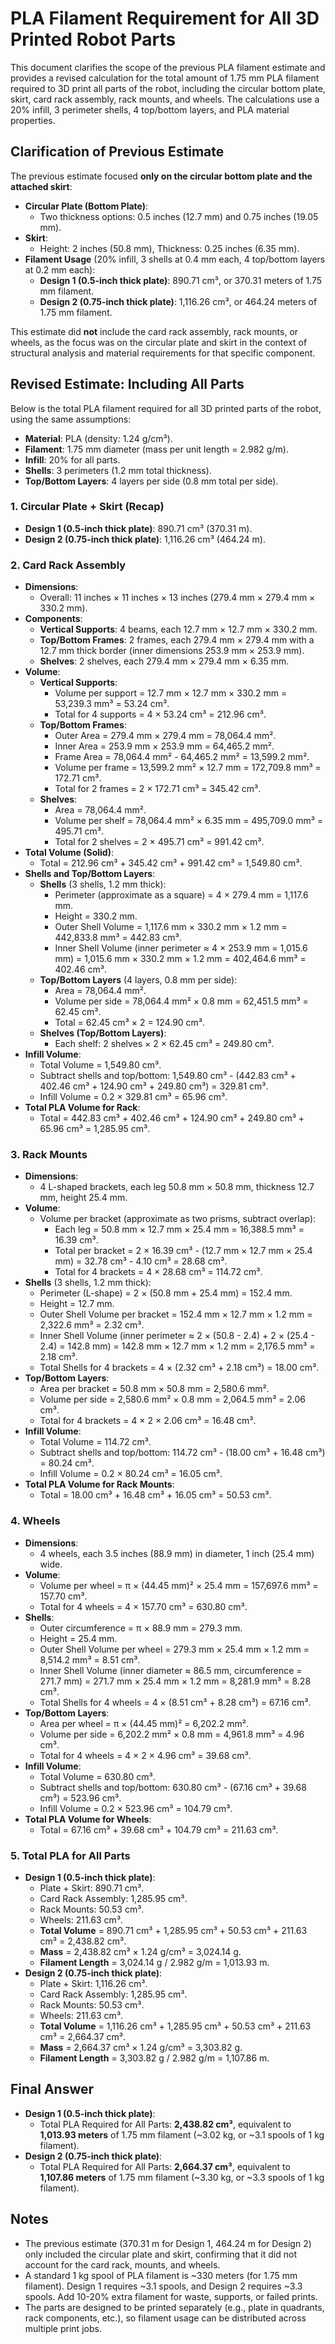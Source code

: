 # PLA Filament Requirement for All 3D Printed Robot Parts

This document clarifies the scope of the previous PLA filament estimate and provides a revised calculation for the total amount of 1.75 mm PLA filament required to 3D print all parts of the robot, including the circular bottom plate, skirt, card rack assembly, rack mounts, and wheels. The calculations use a 20% infill, 3 perimeter shells, 4 top/bottom layers, and PLA material properties.

## Clarification of Previous Estimate

The previous estimate focused **only on the circular bottom plate and the attached skirt**:
- **Circular Plate (Bottom Plate)**:
  - Two thickness options: 0.5 inches (12.7 mm) and 0.75 inches (19.05 mm).
- **Skirt**:
  - Height: 2 inches (50.8 mm), Thickness: 0.25 inches (6.35 mm).
- **Filament Usage** (20% infill, 3 shells at 0.4 mm each, 4 top/bottom layers at 0.2 mm each):
  - **Design 1 (0.5-inch thick plate)**: 890.71 cm³, or 370.31 meters of 1.75 mm filament.
  - **Design 2 (0.75-inch thick plate)**: 1,116.26 cm³, or 464.24 meters of 1.75 mm filament.

This estimate did **not** include the card rack assembly, rack mounts, or wheels, as the focus was on the circular plate and skirt in the context of structural analysis and material requirements for that specific component.

## Revised Estimate: Including All Parts

Below is the total PLA filament required for all 3D printed parts of the robot, using the same assumptions:
- **Material**: PLA (density: 1.24 g/cm³).
- **Filament**: 1.75 mm diameter (mass per unit length = 2.982 g/m).
- **Infill**: 20% for all parts.
- **Shells**: 3 perimeters (1.2 mm total thickness).
- **Top/Bottom Layers**: 4 layers per side (0.8 mm total per side).

### 1. Circular Plate + Skirt (Recap)

- **Design 1 (0.5-inch thick plate)**: 890.71 cm³ (370.31 m).
- **Design 2 (0.75-inch thick plate)**: 1,116.26 cm³ (464.24 m).

### 2. Card Rack Assembly

- **Dimensions**:
  - Overall: 11 inches × 11 inches × 13 inches (279.4 mm × 279.4 mm × 330.2 mm).
- **Components**:
  - **Vertical Supports**: 4 beams, each 12.7 mm × 12.7 mm × 330.2 mm.
  - **Top/Bottom Frames**: 2 frames, each 279.4 mm × 279.4 mm with a 12.7 mm thick border (inner dimensions 253.9 mm × 253.9 mm).
  - **Shelves**: 2 shelves, each 279.4 mm × 279.4 mm × 6.35 mm.
- **Volume**:
  - **Vertical Supports**:
    - Volume per support = 12.7 mm × 12.7 mm × 330.2 mm = 53,239.3 mm³ = 53.24 cm³.
    - Total for 4 supports = 4 × 53.24 cm³ = 212.96 cm³.
  - **Top/Bottom Frames**:
    - Outer Area = 279.4 mm × 279.4 mm = 78,064.4 mm².
    - Inner Area = 253.9 mm × 253.9 mm = 64,465.2 mm².
    - Frame Area = 78,064.4 mm² - 64,465.2 mm² = 13,599.2 mm².
    - Volume per frame = 13,599.2 mm² × 12.7 mm = 172,709.8 mm³ = 172.71 cm³.
    - Total for 2 frames = 2 × 172.71 cm³ = 345.42 cm³.
  - **Shelves**:
    - Area = 78,064.4 mm².
    - Volume per shelf = 78,064.4 mm² × 6.35 mm = 495,709.0 mm³ = 495.71 cm³.
    - Total for 2 shelves = 2 × 495.71 cm³ = 991.42 cm³.
- **Total Volume (Solid)**:
  - Total = 212.96 cm³ + 345.42 cm³ + 991.42 cm³ = 1,549.80 cm³.
- **Shells and Top/Bottom Layers**:
  - **Shells** (3 shells, 1.2 mm thick):
    - Perimeter (approximate as a square) = 4 × 279.4 mm = 1,117.6 mm.
    - Height = 330.2 mm.
    - Outer Shell Volume = 1,117.6 mm × 330.2 mm × 1.2 mm = 442,833.8 mm³ = 442.83 cm³.
    - Inner Shell Volume (inner perimeter ≈ 4 × 253.9 mm = 1,015.6 mm) = 1,015.6 mm × 330.2 mm × 1.2 mm = 402,464.6 mm³ = 402.46 cm³.
  - **Top/Bottom Layers** (4 layers, 0.8 mm per side):
    - Area = 78,064.4 mm².
    - Volume per side = 78,064.4 mm² × 0.8 mm = 62,451.5 mm³ = 62.45 cm³.
    - Total = 62.45 cm³ × 2 = 124.90 cm³.
  - **Shelves (Top/Bottom Layers)**:
    - Each shelf: 2 shelves × 2 × 62.45 cm³ = 249.80 cm³.
- **Infill Volume**:
  - Total Volume = 1,549.80 cm³.
  - Subtract shells and top/bottom: 1,549.80 cm³ - (442.83 cm³ + 402.46 cm³ + 124.90 cm³ + 249.80 cm³) = 329.81 cm³.
  - Infill Volume = 0.2 × 329.81 cm³ = 65.96 cm³.
- **Total PLA Volume for Rack**:
  - Total = 442.83 cm³ + 402.46 cm³ + 124.90 cm³ + 249.80 cm³ + 65.96 cm³ = 1,285.95 cm³.

### 3. Rack Mounts

- **Dimensions**:
  - 4 L-shaped brackets, each leg 50.8 mm × 50.8 mm, thickness 12.7 mm, height 25.4 mm.
- **Volume**:
  - Volume per bracket (approximate as two prisms, subtract overlap):
    - Each leg = 50.8 mm × 12.7 mm × 25.4 mm = 16,388.5 mm³ = 16.39 cm³.
    - Total per bracket = 2 × 16.39 cm³ - (12.7 mm × 12.7 mm × 25.4 mm) = 32.78 cm³ - 4.10 cm³ = 28.68 cm³.
    - Total for 4 brackets = 4 × 28.68 cm³ = 114.72 cm³.
- **Shells** (3 shells, 1.2 mm thick):
  - Perimeter (L-shape) = 2 × (50.8 mm + 25.4 mm) = 152.4 mm.
  - Height = 12.7 mm.
  - Outer Shell Volume per bracket = 152.4 mm × 12.7 mm × 1.2 mm = 2,322.6 mm³ = 2.32 cm³.
  - Inner Shell Volume (inner perimeter ≈ 2 × (50.8 - 2.4) + 2 × (25.4 - 2.4) = 142.8 mm) = 142.8 mm × 12.7 mm × 1.2 mm = 2,176.5 mm³ = 2.18 cm³.
  - Total Shells for 4 brackets = 4 × (2.32 cm³ + 2.18 cm³) = 18.00 cm³.
- **Top/Bottom Layers**:
  - Area per bracket = 50.8 mm × 50.8 mm = 2,580.6 mm².
  - Volume per side = 2,580.6 mm² × 0.8 mm = 2,064.5 mm³ = 2.06 cm³.
  - Total for 4 brackets = 4 × 2 × 2.06 cm³ = 16.48 cm³.
- **Infill Volume**:
  - Total Volume = 114.72 cm³.
  - Subtract shells and top/bottom: 114.72 cm³ - (18.00 cm³ + 16.48 cm³) = 80.24 cm³.
  - Infill Volume = 0.2 × 80.24 cm³ = 16.05 cm³.
- **Total PLA Volume for Rack Mounts**:
  - Total = 18.00 cm³ + 16.48 cm³ + 16.05 cm³ = 50.53 cm³.

### 4. Wheels

- **Dimensions**:
  - 4 wheels, each 3.5 inches (88.9 mm) in diameter, 1 inch (25.4 mm) wide.
- **Volume**:
  - Volume per wheel = π × (44.45 mm)² × 25.4 mm = 157,697.6 mm³ = 157.70 cm³.
  - Total for 4 wheels = 4 × 157.70 cm³ = 630.80 cm³.
- **Shells**:
  - Outer circumference = π × 88.9 mm = 279.3 mm.
  - Height = 25.4 mm.
  - Outer Shell Volume per wheel = 279.3 mm × 25.4 mm × 1.2 mm = 8,514.2 mm³ = 8.51 cm³.
  - Inner Shell Volume (inner diameter ≈ 86.5 mm, circumference = 271.7 mm) = 271.7 mm × 25.4 mm × 1.2 mm = 8,281.9 mm³ = 8.28 cm³.
  - Total Shells for 4 wheels = 4 × (8.51 cm³ + 8.28 cm³) = 67.16 cm³.
- **Top/Bottom Layers**:
  - Area per wheel = π × (44.45 mm)² = 6,202.2 mm².
  - Volume per side = 6,202.2 mm² × 0.8 mm = 4,961.8 mm³ = 4.96 cm³.
  - Total for 4 wheels = 4 × 2 × 4.96 cm³ = 39.68 cm³.
- **Infill Volume**:
  - Total Volume = 630.80 cm³.
  - Subtract shells and top/bottom: 630.80 cm³ - (67.16 cm³ + 39.68 cm³) = 523.96 cm³.
  - Infill Volume = 0.2 × 523.96 cm³ = 104.79 cm³.
- **Total PLA Volume for Wheels**:
  - Total = 67.16 cm³ + 39.68 cm³ + 104.79 cm³ = 211.63 cm³.

### 5. Total PLA for All Parts

- **Design 1 (0.5-inch thick plate)**:
  - Plate + Skirt: 890.71 cm³.
  - Card Rack Assembly: 1,285.95 cm³.
  - Rack Mounts: 50.53 cm³.
  - Wheels: 211.63 cm³.
  - **Total Volume** = 890.71 cm³ + 1,285.95 cm³ + 50.53 cm³ + 211.63 cm³ = 2,438.82 cm³.
  - **Mass** = 2,438.82 cm³ × 1.24 g/cm³ = 3,024.14 g.
  - **Filament Length** = 3,024.14 g / 2.982 g/m = 1,013.93 m.
- **Design 2 (0.75-inch thick plate)**:
  - Plate + Skirt: 1,116.26 cm³.
  - Card Rack Assembly: 1,285.95 cm³.
  - Rack Mounts: 50.53 cm³.
  - Wheels: 211.63 cm³.
  - **Total Volume** = 1,116.26 cm³ + 1,285.95 cm³ + 50.53 cm³ + 211.63 cm³ = 2,664.37 cm³.
  - **Mass** = 2,664.37 cm³ × 1.24 g/cm³ = 3,303.82 g.
  - **Filament Length** = 3,303.82 g / 2.982 g/m = 1,107.86 m.

## Final Answer

- **Design 1 (0.5-inch thick plate)**:
  - Total PLA Required for All Parts: **2,438.82 cm³**, equivalent to **1,013.93 meters** of 1.75 mm filament (~3.02 kg, or ~3.1 spools of 1 kg filament).
- **Design 2 (0.75-inch thick plate)**:
  - Total PLA Required for All Parts: **2,664.37 cm³**, equivalent to **1,107.86 meters** of 1.75 mm filament (~3.30 kg, or ~3.3 spools of 1 kg filament).

## Notes

- The previous estimate (370.31 m for Design 1, 464.24 m for Design 2) only included the circular plate and skirt, confirming that it did not account for the card rack, mounts, and wheels.
- A standard 1 kg spool of PLA filament is ~330 meters (for 1.75 mm filament). Design 1 requires ~3.1 spools, and Design 2 requires ~3.3 spools. Add 10-20% extra filament for waste, supports, or failed prints.
- The parts are designed to be printed separately (e.g., plate in quadrants, rack components, etc.), so filament usage can be distributed across multiple print jobs.